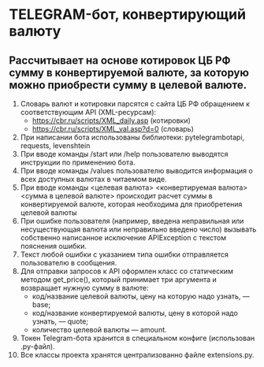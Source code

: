 # TELEGRAM-бот, конвертирующий валюту

## Рассчитывает на основе котировок ЦБ РФ сумму в конвертируемой валюте, за которую можно приобрести сумму в целевой валюте.

1. Словарь валют и котировки парсятся с сайта ЦБ РФ обращением к соответствующим API (XML-ресурсам):
   * https://cbr.ru/scripts/XML_daily.asp (котировки)
   * https://cbr.ru/scripts/XML_val.asp?d=0 (словарь)
2. При написании бота использованы библиотеки: pytelegrambotapi, requests, levenshtein
3. При вводе команды /start или /help пользователю выводятся инструкции по применению бота.
4. При вводе команды /values пользователю выводится информация о всех доступных валютах в читаемом виде.
5. При вводе команды <целевая валюта> <конвертируемая валюта> <сумма в целевой валюте> происходит расчет суммы в конвертируемой валюте, которая необходима для приобретения целевой валюты
6. При ошибке пользователя (например, введена неправильная или несуществующая валюта или неправильно введено число) вызывать собственно написанное исключение APIException с текстом пояснения ошибки.
7. Текст любой ошибки с указанием типа ошибки отправляется пользователю в сообщения.
8. Для отправки запросов к API оформлен класс со статическим методом get_price(), который принимает три аргумента и возвращает нужную сумму в валюте:
   * код/название целевой валюты, цену на которую надо узнать, — base;
   * код/название конвертируемой валюты, цену в которой надо узнать, — quote; 
   * количество целевой валюты — amount.
9. Токен Telegram-бота хранится в специальном конфиге (использован .py-файл).
10. Все классы проекта хранятся централизованно файле extensions.py.
